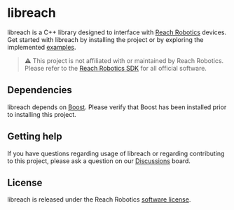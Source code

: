 # libreach

libreach is a C++ library designed to interface with [Reach Robotics](https://reachrobotics.com/)
devices. Get started with libreach by installing the project or by exploring
the implemented [examples](https://github.com/Robotic-Decision-Making-Lab/libreach/tree/main/examples).

> :warning: This project is not affiliated with or maintained by Reach Robotics.
> Please refer to the [Reach Robotics SDK](https://github.com/Reach-Robotics/reach_robotics_sdk/tree/master)
> for all official software.

## Dependencies

libreach depends on [Boost](https://www.boost.org/). Please verify that Boost
has been installed prior to installing this project.

## Getting help

If you have questions regarding usage of libreach or regarding contributing to
this project, please ask a question on our [Discussions](https://github.com/Robotic-Decision-Making-Lab/libreach/discussions)
board.

## License

libreach is released under the Reach Robotics [software license](https://github.com/Reach-Robotics/reach_robotics_sdk/blob/master/LICENSE.txt).
